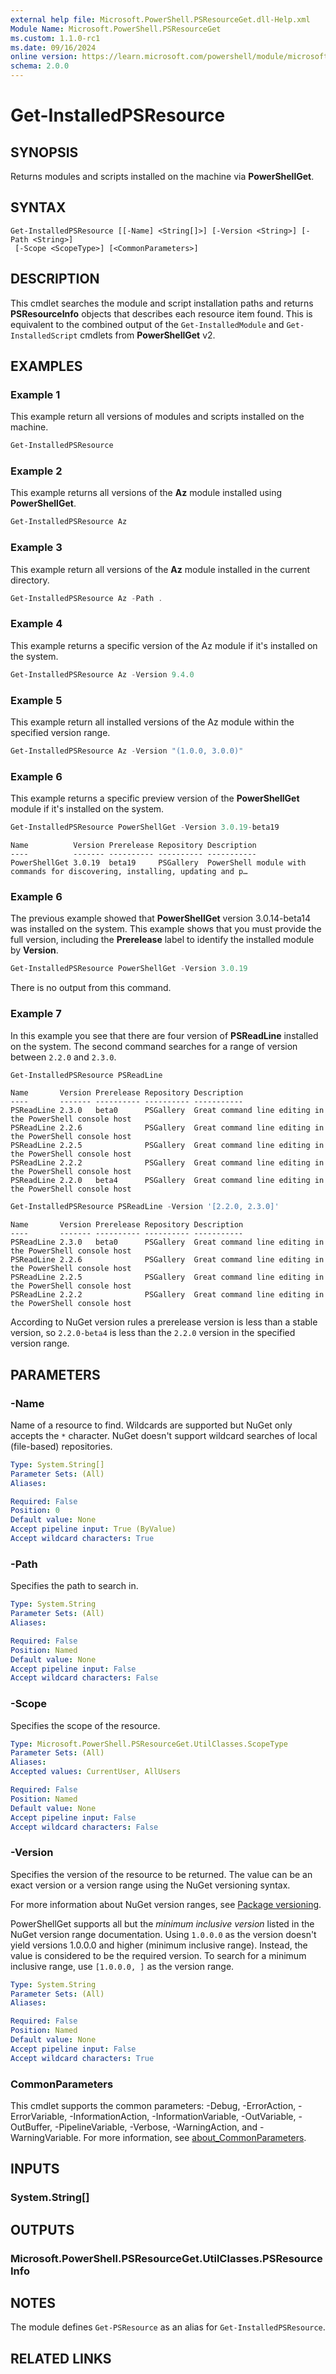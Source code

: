 ```yaml
---
external help file: Microsoft.PowerShell.PSResourceGet.dll-Help.xml
Module Name: Microsoft.PowerShell.PSResourceGet
ms.custom: 1.1.0-rc1
ms.date: 09/16/2024
online version: https://learn.microsoft.com/powershell/module/microsoft.powershell.psresourceget/get-installedpsresource?view=powershellget-3.x&WT.mc_id=ps-gethelp
schema: 2.0.0
---
```


# Get-InstalledPSResource

## SYNOPSIS

Returns modules and scripts installed on the machine via **PowerShellGet**.

## SYNTAX

```
Get-InstalledPSResource [[-Name] <String[]>] [-Version <String>] [-Path <String>]
 [-Scope <ScopeType>] [<CommonParameters>]
```

## DESCRIPTION

This cmdlet searches the module and script installation paths and returns **PSResourceInfo** objects
that describes each resource item found. This is equivalent to the combined output of the
`Get-InstalledModule` and `Get-InstalledScript` cmdlets from **PowerShellGet** v2.

## EXAMPLES

### Example 1

This example return all versions of modules and scripts installed on the machine.

```powershell
Get-InstalledPSResource
```

### Example 2

This example returns all versions of the **Az** module installed using **PowerShellGet**.

```powershell
Get-InstalledPSResource Az
```

### Example 3

This example return all versions of the **Az** module installed in the current directory.

```powershell
Get-InstalledPSResource Az -Path .
```

### Example 4

This example returns a specific version of the Az module if it's installed on the system.

```powershell
Get-InstalledPSResource Az -Version 9.4.0
```

### Example 5

This example return all installed versions of the Az module within the specified version range.

```powershell
Get-InstalledPSResource Az -Version "(1.0.0, 3.0.0)"
```

### Example 6

This example returns a specific preview version of the **PowerShellGet** module if it's installed
on the system.

```powershell
Get-InstalledPSResource PowerShellGet -Version 3.0.19-beta19
```

```Output
Name          Version Prerelease Repository Description
----          ------- ---------- ---------- -----------
PowerShellGet 3.0.19  beta19     PSGallery  PowerShell module with commands for discovering, installing, updating and p…
```

### Example 6

The previous example showed that **PowerShellGet** version 3.0.14-beta14 was installed on the
system. This example shows that you must provide the full version, including the **Prerelease**
label to identify the installed module by **Version**.

```powershell
Get-InstalledPSResource PowerShellGet -Version 3.0.19
```

There is no output from this command.

### Example 7

In this example you see that there are four version of **PSReadLine** installed on the system. The
second command searches for a range of version between `2.2.0` and `2.3.0`.

```powershell
Get-InstalledPSResource PSReadLine
```

```Output
Name       Version Prerelease Repository Description
----       ------- ---------- ---------- -----------
PSReadLine 2.3.0   beta0      PSGallery  Great command line editing in the PowerShell console host
PSReadLine 2.2.6              PSGallery  Great command line editing in the PowerShell console host
PSReadLine 2.2.5              PSGallery  Great command line editing in the PowerShell console host
PSReadLine 2.2.2              PSGallery  Great command line editing in the PowerShell console host
PSReadLine 2.2.0   beta4      PSGallery  Great command line editing in the PowerShell console host
```

```powershell
Get-InstalledPSResource PSReadLine -Version '[2.2.0, 2.3.0]'
```

```Output
Name       Version Prerelease Repository Description
----       ------- ---------- ---------- -----------
PSReadLine 2.3.0   beta0      PSGallery  Great command line editing in the PowerShell console host
PSReadLine 2.2.6              PSGallery  Great command line editing in the PowerShell console host
PSReadLine 2.2.5              PSGallery  Great command line editing in the PowerShell console host
PSReadLine 2.2.2              PSGallery  Great command line editing in the PowerShell console host
```

According to NuGet version rules a prerelease version is less than a stable version, so
`2.2.0-beta4` is less than the `2.2.0` version in the specified version range.

## PARAMETERS

### -Name

Name of a resource to find. Wildcards are supported but NuGet only accepts the `*` character. NuGet
doesn't support wildcard searches of local (file-based) repositories.

```yaml
Type: System.String[]
Parameter Sets: (All)
Aliases:

Required: False
Position: 0
Default value: None
Accept pipeline input: True (ByValue)
Accept wildcard characters: True
```

### -Path

Specifies the path to search in.

```yaml
Type: System.String
Parameter Sets: (All)
Aliases:

Required: False
Position: Named
Default value: None
Accept pipeline input: False
Accept wildcard characters: False
```

### -Scope

Specifies the scope of the resource.

```yaml
Type: Microsoft.PowerShell.PSResourceGet.UtilClasses.ScopeType
Parameter Sets: (All)
Aliases:
Accepted values: CurrentUser, AllUsers

Required: False
Position: Named
Default value: None
Accept pipeline input: False
Accept wildcard characters: False
```

### -Version

Specifies the version of the resource to be returned. The value can be an exact version or a version
range using the NuGet versioning syntax.

For more information about NuGet version ranges, see
[Package versioning](/nuget/concepts/package-versioning#version-ranges).

PowerShellGet supports all but the _minimum inclusive version_ listed in the NuGet version range
documentation. Using `1.0.0.0` as the version doesn't yield versions 1.0.0.0 and higher (minimum
inclusive range). Instead, the value is considered to be the required version. To search for a
minimum inclusive range, use `[1.0.0.0, ]` as the version range.

```yaml
Type: System.String
Parameter Sets: (All)
Aliases:

Required: False
Position: Named
Default value: None
Accept pipeline input: False
Accept wildcard characters: True
```

### CommonParameters

This cmdlet supports the common parameters: -Debug, -ErrorAction, -ErrorVariable,
-InformationAction, -InformationVariable, -OutVariable, -OutBuffer, -PipelineVariable, -Verbose,
-WarningAction, and -WarningVariable. For more information, see
[about_CommonParameters](http://go.microsoft.com/fwlink/?LinkID=113216).

## INPUTS

### System.String[]

## OUTPUTS

### Microsoft.PowerShell.PSResourceGet.UtilClasses.PSResourceInfo

## NOTES

The module defines `Get-PSResource` as an alias for `Get-InstalledPSResource`.

## RELATED LINKS
